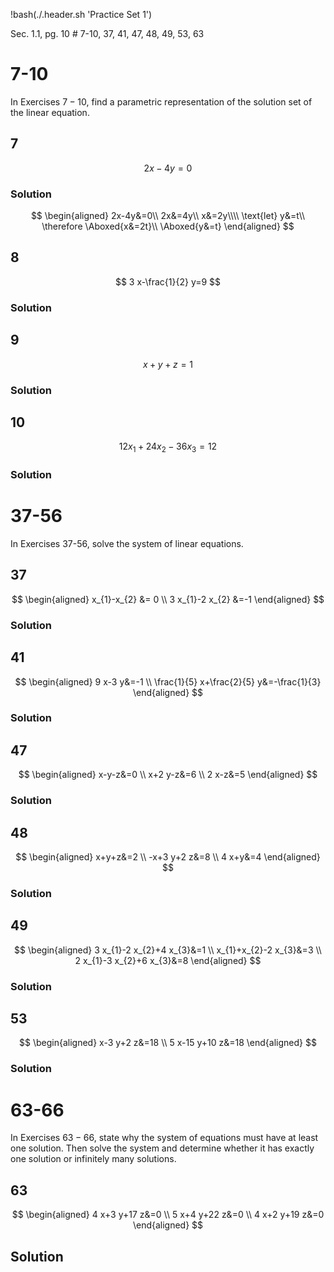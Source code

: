 !bash(./.header.sh 'Practice Set 1')

Sec. 1.1, pg. 10
\# 7-10, 37, 41, 47, 48, 49, 53, 63

# 7-10

In Exercises $7-10,$ find a parametric representation of the solution set of the linear equation.

## 7

$$
2 x-4 y=0
$$

### Solution

$$
\begin{aligned}
2x-4y&=0\\
2x&=4y\\
x&=2y\\\\
\text{let} y&=t\\
\therefore \Aboxed{x&=2t}\\
\Aboxed{y&=t}
\end{aligned}
$$

## 8

$$
3 x-\frac{1}{2} y=9
$$

### Solution

## 9

$$
x+y+z=1
$$

### Solution

## 10

$$
12 x_{1}+24 x_{2}-36 x_{3}=12
$$

### Solution

# 37-56

In Exercises 37-56, solve the system of linear equations.

## 37

$$
\begin{aligned}
x_{1}-x_{2} &= 0 \\
3 x_{1}-2 x_{2} &=-1
\end{aligned}
$$

### Solution



## 41

$$
\begin{aligned}
9 x-3 y&=-1 \\
\frac{1}{5} x+\frac{2}{5} y&=-\frac{1}{3}
\end{aligned}
$$

### Solution

## 47

$$
\begin{aligned}
x-y-z&=0 \\
x+2 y-z&=6 \\
2 x-z&=5
\end{aligned}
$$

### Solution

## 48

$$
\begin{aligned}
x+y+z&=2 \\
-x+3 y+2 z&=8 \\
4 x+y&=4
\end{aligned}
$$

### Solution

## 49

$$
\begin{aligned}
3 x_{1}-2 x_{2}+4 x_{3}&=1 \\
x_{1}+x_{2}-2 x_{3}&=3 \\
2 x_{1}-3 x_{2}+6 x_{3}&=8
\end{aligned}
$$

### Solution

## 53

$$
\begin{aligned}
x-3 y+2 z&=18 \\
5 x-15 y+10 z&=18
\end{aligned}
$$

### Solution

# 63-66

In Exercises $63-66$, state why the system of equations must have at least one solution. Then solve the system and determine whether it has exactly one solution or infinitely many solutions.

## 63

$$
\begin{aligned}
4 x+3 y+17 z&=0 \\
5 x+4 y+22 z&=0 \\
4 x+2 y+19 z&=0
\end{aligned}
$$

## Solution